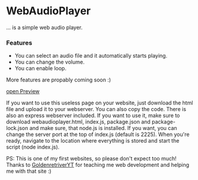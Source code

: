 # WebAudioPlayer
 ... is a simple web audio player.
 
 ### Features
 - You can select an audio file and it automatically starts playing.
 - You can change the volume.
 - You can enable loop.

More features are propably coming soon :)

[open Preview](https://manolol1.github.io/WebAudioPlayer/webaudioplayer.html)

If you want to use this useless page on your website, just download the html file and upload it to your webserver. You can also copy the code.
There is also an express webserver included. If you want to use it, make sure to download webaudioplayer.html, index.js, package.json and package-lock.json and make sure, that node.js is installed. If you want, you can change the server port at the top of index.js (default is 2225). When you're ready, navigate to the location where everything is stored and start the script (node index.js).

PS: This is one of my first websites, so please don't expect too much!
Thanks to [GoldenretriverYT](https://github.com/GoldenretriverYT) for teaching me web development and helping me with that site :)
